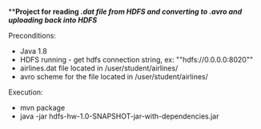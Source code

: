 ****Project for reading *.dat file from HDFS and converting to *.avro and uploading back into HDFS****

Preconditions:
 - Java 1.8
 - HDFS running - get hdfs connection string, ex: ""hdfs://0.0.0.0:8020""
 - airlines.dat file located in /user/student/airlines/
 - avro scheme for the file located in /user/student/airlines/

 Execution:

  - mvn package
  - java -jar hdfs-hw-1.0-SNAPSHOT-jar-with-dependencies.jar
